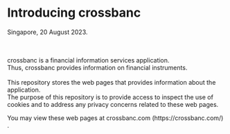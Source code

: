 # Introducing crossbanc
Singapore, 20 August 2023.
<br />
<br />
<br />
<p>
crossbanc is a financial information services application. 
<br />
Thus, crossbanc provides information on financial instruments.
<br />
<br />
This repository stores the web pages that provides information about the application. 
<br />
The purpose of this repository is to provide access to inspect the use of cookies and to address any privacy concerns related to these web pages.
</p>
<p>
You may view these web pages at crossbanc.com (https://crossbanc.com/) .
</p>

